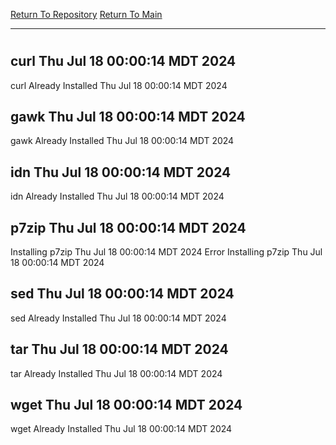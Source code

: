 [Return To Repository](https://github.com/DigitalWarrior/piholeparser/)
[Return To Main](https://github.com/DigitalWarrior/piholeparser/blob/master/RecentRunLogs/Mainlog.md)
____________________________________
# 
## curl Thu Jul 18 00:00:14 MDT 2024
curl Already Installed Thu Jul 18 00:00:14 MDT 2024
## gawk Thu Jul 18 00:00:14 MDT 2024
gawk Already Installed Thu Jul 18 00:00:14 MDT 2024
## idn Thu Jul 18 00:00:14 MDT 2024
idn Already Installed Thu Jul 18 00:00:14 MDT 2024
## p7zip Thu Jul 18 00:00:14 MDT 2024
Installing p7zip Thu Jul 18 00:00:14 MDT 2024
Error Installing p7zip Thu Jul 18 00:00:14 MDT 2024
## sed Thu Jul 18 00:00:14 MDT 2024
sed Already Installed Thu Jul 18 00:00:14 MDT 2024
## tar Thu Jul 18 00:00:14 MDT 2024
tar Already Installed Thu Jul 18 00:00:14 MDT 2024
## wget Thu Jul 18 00:00:14 MDT 2024
wget Already Installed Thu Jul 18 00:00:14 MDT 2024
